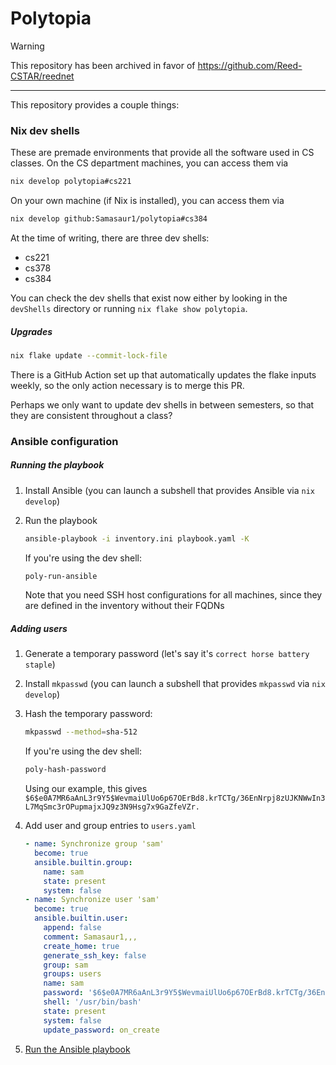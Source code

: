 # Polytopia

> [!WARNING]  
> This repository has been archived in favor of <https://github.com/Reed-CSTAR/reednet>

***

This repository provides a couple things:

### Nix dev shells

These are premade environments that provide all the software used in CS classes. On the CS department machines, you can access them via
```bash
nix develop polytopia#cs221
```
On your own machine (if Nix is installed), you can access them via
```bash
nix develop github:Samasaur1/polytopia#cs384
```

At the time of writing, there are three dev shells:
- cs221
- cs378
- cs384

You can check the dev shells that exist now either by looking in the `devShells` directory or running `nix flake show polytopia`.

##### Upgrades

```bash
nix flake update --commit-lock-file
```

There is a GitHub Action set up that automatically updates the flake inputs weekly, so the only action necessary is to merge this PR.

Perhaps we only want to update dev shells in between semesters, so that they are consistent throughout a class?

### Ansible configuration

##### Running the playbook

1. Install Ansible (you can launch a subshell that provides Ansible via `nix develop`)
2. Run the playbook

    ```bash
    ansible-playbook -i inventory.ini playbook.yaml -K
    ```

    If you're using the dev shell:
    ```bash
    poly-run-ansible
    ```

    Note that you need SSH host configurations for all machines, since they are defined in the inventory without their FQDNs

##### Adding users

1. Generate a temporary password (let's say it's `correct horse battery staple`)
2. Install `mkpasswd` (you can launch a subshell that provides `mkpasswd` via `nix develop`)
3. Hash the temporary password:

    ```bash
    mkpasswd --method=sha-512
    ```

    If you're using the dev shell:
    ```bash
    poly-hash-password
    ```

    Using our example, this gives `$6$e0A7MR6aAnL3r9Y5$WevmaiUlUo6p67OErBd8.krTCTg/36EnNrpj8zUJKNWwIn3L7MqSmc3rOPupmajxJQ9z3N9Hsg7x9GaZfeVZr.`
4. Add user and group entries to `users.yaml`

    ```yaml
    - name: Synchronize group 'sam'
      become: true
      ansible.builtin.group:
        name: sam
        state: present
        system: false
    - name: Synchronize user 'sam'
      become: true
      ansible.builtin.user:
        append: false
        comment: Samasaur1,,,
        create_home: true
        generate_ssh_key: false
        group: sam
        groups: users
        name: sam
        password: '$6$e0A7MR6aAnL3r9Y5$WevmaiUlUo6p67OErBd8.krTCTg/36EnNrpj8zUJKNWwIn3L7MqSmc3rOPupmajxJQ9z3N9Hsg7x9GaZfeVZr.'
        shell: '/usr/bin/bash'
        state: present
        system: false
        update_password: on_create
    ```

5. [Run the Ansible playbook](#running-the-playbook)
